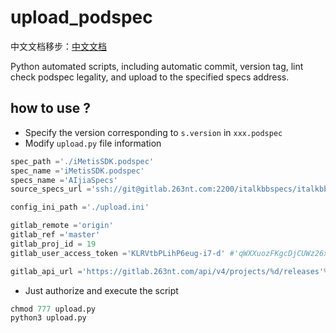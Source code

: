 # upload_podspec

中文文档移步：[中文文档](./README_zh.md)

Python automated scripts, including automatic commit, version tag, lint check podspec legality, and upload to the specified specs address.

## how to use ?

- Specify the version corresponding to `s.version` in `xxx.podspec`
- Modify `upload.py` file information

```python
spec_path ='./iMetisSDK.podspec'
spec_name ='iMetisSDK.podspec'
specs_name ='AIjiaSpecs'
source_specs_url ='ssh://git@gitlab.263nt.com:2200/italkbbspecs/italkbbspecs.git'

config_ini_path ='./upload.ini'

gitlab_remote ='origin'
gitlab_ref ='master'
gitlab_proj_id = 19
gitlab_user_access_token ='KLRVtbPLihP6eug-i7-d' #'qWXXuozFKgcDjCUWz26x'

gitlab_api_url ='https://gitlab.263nt.com/api/v4/projects/%d/releases'% gitlab_proj_id
```
- Just authorize and execute the script

```python
chmod 777 upload.py
python3 upload.py
```
